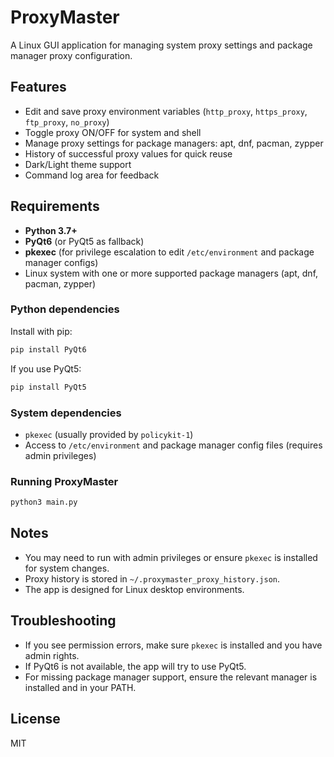 # ProxyMaster

A Linux GUI application for managing system proxy settings and package manager proxy configuration.

## Features
- Edit and save proxy environment variables (`http_proxy`, `https_proxy`, `ftp_proxy`, `no_proxy`)
- Toggle proxy ON/OFF for system and shell
- Manage proxy settings for package managers: apt, dnf, pacman, zypper
- History of successful proxy values for quick reuse
- Dark/Light theme support
- Command log area for feedback

## Requirements
- **Python 3.7+**
- **PyQt6** (or PyQt5 as fallback)
- **pkexec** (for privilege escalation to edit `/etc/environment` and package manager configs)
- Linux system with one or more supported package managers (apt, dnf, pacman, zypper)

### Python dependencies
Install with pip:
```bash
pip install PyQt6
```
If you use PyQt5:
```bash
pip install PyQt5
```

### System dependencies
- `pkexec` (usually provided by `policykit-1`)
- Access to `/etc/environment` and package manager config files (requires admin privileges)

### Running ProxyMaster
```bash
python3 main.py
```

## Notes
- You may need to run with admin privileges or ensure `pkexec` is installed for system changes.
- Proxy history is stored in `~/.proxymaster_proxy_history.json`.
- The app is designed for Linux desktop environments.

## Troubleshooting
- If you see permission errors, make sure `pkexec` is installed and you have admin rights.
- If PyQt6 is not available, the app will try to use PyQt5.
- For missing package manager support, ensure the relevant manager is installed and in your PATH.

## License
MIT
